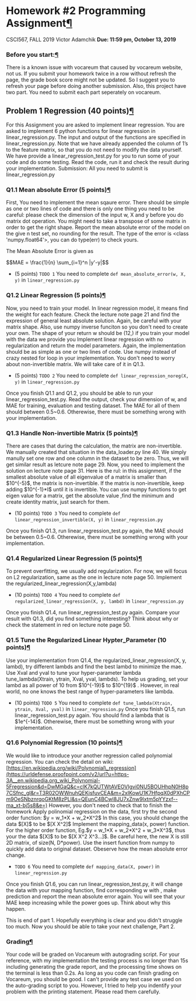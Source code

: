 Homework \#2 Programming Assignment[¶](#Homework-#2-Programming-Assignment)
===========================================================================

CSCI567, FALL 2019
Victor Adamchik
**Due: 11:59 pm, October 13, 2019**

### Before you start:[¶](#Before-you-start:)

There is a known issue with vocareum that caused by vocareum website, not us. If you submit your homework twice in a row without refresh the page, the grade book score might not be updated. So I suggest you to refresh your page before doing another submission.
 Also, this project have two part. You need to submit each part seperately on vocareum.

Problem 1 Regression (40 points)[¶](#Problem-1-Regression-(40-points))
----------------------------------------------------------------------

For this Assignment you are asked to implement linear regression. You are asked to implement 6 python functions for linear regression in linear\_regression.py. The input and output of the functions are specified in linear\_regression.py. Note that we have already appended the column of 1’s to the feature matrix, so that you do not need to modify the data yourself. We have provide a linear\_regression\_test.py for you to run some of your code and do some testing. Read the code, run it and check the result during your implementation.
 Submission: All you need to submit is linear\_regression.py

### Q1.1 Mean absolute Error (5 points)[¶](#Q1.1-Mean-absolute-Error-(5-points))

First, You need to implement the mean sqaure error. There should be simple as one or two lines of code and there is only one thing you need to be careful: please check the dimension of the input w, X and y before you do matrix dot operation. You might need to take a transpose of some matrix in order to get the right shape.
 Report the mean absolute error of the model on the give n test set, no rounding for the result. The type of the error is \<class 'numpy.float64'\>, you can do type(err) to check yours.

The Mean Absolute Error is given as

\$\$MAE = \\frac{1}{n} \\sum\_{i=1}\^n |y'-y|\$\$

-   (5 points) `TODO 1` You need to complete `def mean_absolute_error(w, X, y)` in `linear_regression.py`

### Q1.2 Linear Regression (5 points)[¶](#Q1.2-Linear-Regression-(5-points))

Now, you need to train your model. In linear regression model, it means find the weight for each feature. Check the lecture note page 21 and find the expression of general least absolute solution. Again, be careful with your matrix shape. Also, use numpy inverse funciton so you don't need to create your own. The shape of your return w should be (12,) if you train your model with the data we provide you
 Implement linear regression with no regularization and return the model parameters. Again, the implementation should be as simple as one or two lines of code. Use numpy instead of crazy nested for loop in your implementation. You don't need to worry about non-invertible matrix. We will take care of it in Q1.3.

-   (5 points) `TODO 2` You need to complete `def linear_regression_noreg(X, y)` in `linear_regression.py`

Once you finish Q1.1 and Q1.2, you should be able to run your linear\_regression\_test.py. Read the output, check your dimension of w, and MAE for training, evaluation and testing dataset. The MAE for all of them should between 0.5\~0.6. Otherewise, there must be something wrong with your implementation.

### Q1.3 Handle Non-invertible Matrix (5 points)[¶](#Q1.3-Handle-Non-invertible-Matrix-(5-points))

There are cases that during the calculation, the matrix are non-invertible. We manually created that situation in the data\_loader.py line 40. We simply manully set one row and one column in the dataset to be zero. Thus, we will get similar result as letcure note page 29. Now, you need to implement the solution on lecture note page 31. Here is the rul: in this assignment, if the smallest absolute value of all eigenvalue of a matrix is smaller than \$10\^{-5}\$, the matrix is non-invertible. If the matrix is non-invertible, keep adding \$10\^{-1}\*I\$ until it is invertible. You can use numpy functions to get eigen value for a matrix, get the absolute value ,find the minimum and create identity matrix, just search for them.

-   (10 points) `TODO 3` You need to complete `def linear_regression_invertible(X, y)` in `linear_regression.py`

Once you finish Q1.3, run linear\_regression\_test.py again, the MAE should be between 0.5\~0.6. Otherewise, there must be something wrong with your implementation.

### Q1.4 Regularized Linear Regression (5 points)[¶](#Q1.4-Regularized-Linear-Regression-(5-points))

To prevent overfitting, we usually add regularization. For now, we will focus on L2 regularization, same as the one in lecture note page 50. Implement the regularized\_linear\_regression(X,y,lambda)

-   (10 points) `TODO 4` You need to complete `def regularized_linear_regression(X, y, lambd)` in `linear_regression.py`

Once you finish Q1.4, run linear\_regression\_test.py again. Compare your result with Q1.3, did you find something interesting? Think about why or check the statement in red on lecture note page 50.

### Q1.5 Tune the Regularized Linear Hypter\_Parameter (10 points)[¶](#Q1.5-Tune-the-Regularized-Linear-Hypter_Parameter-(10-points))

Use your implementation from Q1.4, the regularized\_linear\_regression(X, y, lambd), try different lambds and find the best lambd to minimize the mae. Use Xval and yval to tune your hyper-parameter lambda
 tune\_lambda(Xtrain, ytrain, Xval, yval, lambds). To help us grading, set your lambd as all power of 10 from \$10\^{-19}\$ to \$10\^{19}\$ . However, in real world, no one knows the best range of hyper-parameters like lambda.

-   (10 points) `TODO 5` You need to complete `def tune_lambda(Xtrain, ytrain, Xval, yval)` in `linear_regression.py` Once you finish Q1.5, run linear\_regression\_test.py again. You should find a lambda that is \$1e\^{-14}\$. Otherewise, there must be something wrong with your implementation.

### Q1.6 Polynomial Regression (10 points)[¶](#Q1.6-Polynomial-Regression-(10-points))

We would like to introduce your another regression called polynomial regression. You can check the detail on wiki: [https://en.wikipedia.org/wiki/Polynomial\_regression](https://urldefense.proofpoint.com/v2/url?u=https-3A__en.wikipedia.org_wiki_Polynomial-5Fregression&d=DwMGaQ&c=clK7kQUTWtAVEOVIgvi0NU5BOUHhpN0H8p7CSfnc_gI&r=T3R02OWWnuhQEKisfuvCEA&m=2xIKowU1K7HfpqX0dPXhCPm9OeSNbznrqoGKtM8zPLI&s=QEunC4BCwl8JU7xZnw9lxtm5pYYzxf--ma_xt-bj5s8&e=) However, you don't need to check that to finish the homework
 Apply polinomial regression on the data, first try the second order function: \$y = w\_1\*X + w\_2\*X\^2\$ In this case, you should change the data \$[X]\$ to be \$[X X\^2]\$
 Implement the mapping\_data(x, power) function. For the higher order function, Eg.\$y = w\_1\*X + w\_2\*X\^2 + w\_3\*X\^3\$, thus your the data \$[X]\$ to be \$[X X\^2 X\^3...]\$. Be careful here, the new X is still 2D matrix, of size(N, D\*power). Use the insert function from numpy to quickly add data to original dataset. Obeserve how the mean absolute error change.

-   `TODO 6` You need to complete `def mapping_data(X, power)` in `linear_regression.py`

Once you finish Q1.6, you can run linear\_regression\_test.py, it will change the data with your mapping function, find corresponding w with , make prediction and report the mean absolute error again.
 You will see that your MAE keep increasing while the power goes up. Think about why this happen.

 This is end of part 1. Hopefully everything is clear and you didn't struggle too much. Now you should be able to take your next challenge, Part 2.

### Grading[¶](#Grading)

Your code will be graded on Vocareum with autograding script. For your reference, with my implementation the testing process is no longer than 15s including generating the grade report, and the processing time shows on the terminal is less than 0.2s. As long as you code can finish grading on Vocareum, you should be good.
 I can't provide any test case we used on the auto-grading script to you. However, I tried to help you indentify your problem with the printing statement. Please read them carefully.

